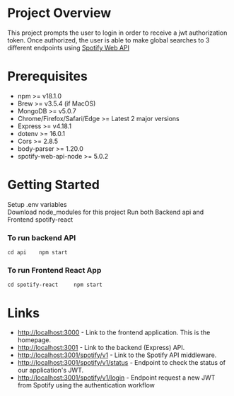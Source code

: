# Project Overview
This project prompts the user to login in order to receive a jwt authorization token. Once authorized, the user is able to make global searches to 3 different endpoints using [Spotify Web API](https://developer.spotify.com/documentation/web-api/)

# Prerequisites
* npm >= v18.1.0
* Brew >= v3.5.4 (if MacOS)
* MongoDB >= v5.0.7
* Chrome/Firefox/Safari/Edge >= Latest 2 major versions
* Express >= v4.18.1
* dotenv >= 16.0.1
* Cors >=  2.8.5
* body-parser >= 1.20.0
* spotify-web-api-node >= 5.0.2

# Getting Started
Setup .env variables  
Download node_modules for this project
Run both Backend api and Frontend spotify-react

### To run backend API
`cd api   
npm start`
### To run Frontend React App
`cd spotify-react    
npm start`


# Links
* [http://localhost:3000](http://localhost:3000) - Link to the frontend application. This is the homepage.
* [http://localhost:3001](http://localhost:3001) - Link to the backend (Express) API.
* [http://localhost:3001/spotify/v1](http://localhost:3001/spotify/v1) - Link to the Spotify API middleware.
* [http://localhost:3001/spotify/v1/status](http://localhost:3001/spotify/v1/status) - Endpoint to check the status of our application's JWT. 
* [http://localhost:3001/spotify/v1/login](http://localhost:3001/login) - Endpoint request a new JWT from Spotify using the authentication workflow
